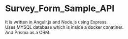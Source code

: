 # Survey_Form_Sample_API  
It is written in Angulr.js and Node.js using Express.  
Uses MYSQL database which is inside a docker conatiner.   
And Prisma as a ORM. 
